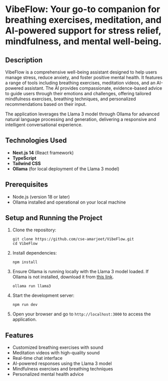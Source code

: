# VibeFlow: Your go-to companion for breathing exercises, meditation, and AI-powered support for stress relief, mindfulness, and mental well-being.

## Description

VibeFlow is a comprehensive well-being assistant designed to help users manage stress, reduce anxiety, and foster positive mental health. It features a range of tools including breathing exercises, meditation videos, and an AI-powered assistant. The AI provides compassionate, evidence-based advice to guide users through their emotions and challenges, offering tailored mindfulness exercises, breathing techniques, and personalized recommendations based on their input.

The application leverages the Llama 3 model through Ollama for advanced natural language processing and generation, delivering a responsive and intelligent conversational experience.

## Technologies Used

- **Next.js 14** (React framework)
- **TypeScript**
- **Tailwind CSS**
- **Ollama** (for local deployment of the Llama 3 model)

## Prerequisites

- Node.js (version 18 or later)
- Ollama installed and operational on your local machine

## Setup and Running the Project

1. Clone the repository:
   ```
   git clone https://github.com/cse-amarjeet/VibeFlow.git
   cd VibeFlow
   ```

2. Install dependencies:
   ```
   npm install
   ```

3. Ensure Ollama is running locally with the Llama 3 model loaded. If Ollama is not installed, download it from [this link](https://ollama.com/download).
   ```
   ollama run llama3
   ```

4. Start the development server:
   ```
   npm run dev
   ```

5. Open your browser and go to `http://localhost:3000` to access the application.

## Features

- Customized breathing exercises with sound
- Meditation videos with high-quality sound
- Real-time chat interface
- AI-powered responses using the Llama 3 model
- Mindfulness exercises and breathing techniques
- Personalized mental health advice
